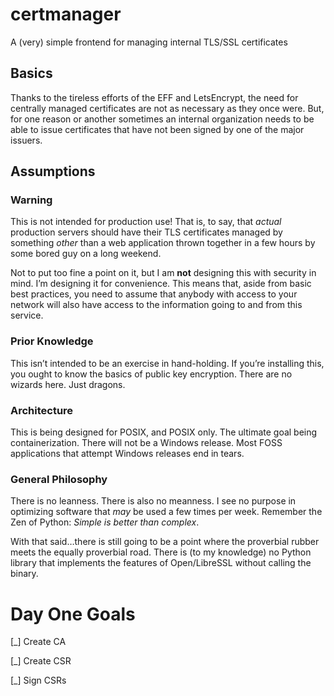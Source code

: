 # certmanager
A (very) simple frontend for managing internal TLS/SSL certificates

## Basics

Thanks to the tireless efforts of the EFF and LetsEncrypt, the need for centrally managed certificates are not as necessary as they once were. But, for one reason or another sometimes an internal organization needs to be able to issue certificates that have not been signed by one of the major issuers.

## Assumptions

### Warning ###

This is not intended for production use! That is, to say, that *actual* production servers should have their TLS certificates managed by something *other* than a web application thrown together in a few hours by some bored guy on a long weekend.

Not to put too fine a point on it, but I am **not** designing this with security in mind. I’m designing it for convenience. This means that, aside from basic best practices, you need to assume that anybody with access to your network will also have access to the information going to and from this service.

### Prior Knowledge ###

This isn’t intended to be an exercise in hand-holding. If you’re installing this, you ought to know the basics of public key encryption. There are no wizards here. Just dragons.

### Architecture ###

This is being designed for POSIX, and POSIX only. The ultimate goal being containerization. There will not be a Windows release. Most FOSS applications that attempt Windows releases end in tears.

### General Philosophy ###

There is no leanness. There is also no meanness. I see no purpose in optimizing software that *may* be used a few times per week. Remember the Zen of Python: *Simple is better than complex*.

With that said…there is still going to be a point where the proverbial rubber meets the equally proverbial road. There is (to my knowledge) no Python library that implements the features of Open/LibreSSL without calling the binary.

# Day One Goals

[_] Create CA

[_] Create CSR

[_] Sign CSRs
